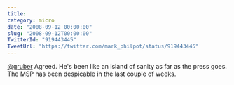 ```yaml
---
title: 
category: micro
date: "2008-09-12 00:00:00"
slug: "2008-09-12T00:00:00"
TwitterId: "919443445"
TweetUrl: "https://twitter.com/mark_philpot/status/919443445"
---
```


[@gruber](https://twitter.com/gruber) Agreed. He's been like an island of sanity
as far as the press goes. The MSP has been despicable in the last couple of
weeks.
